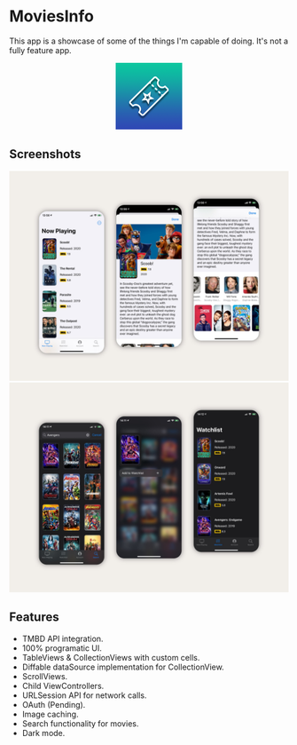 # MoviesInfo
This app is a showcase of some of the things I'm capable of doing. It's not a fully feature app.
<p align="center"> <img src="/MoviesInfo/Assets.xcassets/AppIcon.appiconset/Icon-App-40x40@3x.png" /> </p>

## Screenshots
<p align="center">
  <img src="Docs/1.JPG" />
  <img src="Docs/2.JPG" />
</p>

## Features
* TMBD API integration.
* 100% programatic UI.
* TableViews & CollectionViews with custom cells.
* Diffable dataSource implementation for CollectionView.
* ScrollViews.
* Child ViewControllers.
* URLSession API for network calls.
* OAuth (Pending).
* Image caching.
* Search functionality for movies.
* Dark mode.
